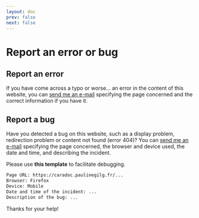 ```yaml
---
layout: doc
prev: false
next: false
---
```


# Report an error or bug

## Report an error

If you have come across a typo or worse... an error in the content of this website,
you can [send me an e-mail](mailto:paulinegilg@protonmail.com?subject=CaraDoc%20-%20Erreur)
specifying the page concerned and the correct information if you have it.

## Report a bug

Have you detected a bug on this website, such as a display problem, redirection problem or content not found (error 404)?
You can [send me an e-mail](mailto:paulinegilg@protonmail.com?subject=CaraDoc%20-%20Bug)
specifying the page concerned, the browser and device used, the date and time, and describing the incident.

Please use **this template** to facilitate debugging.

```txt
Page URL: https://caradoc.paulinegilg.fr/...
Browser: Firefox
Device: Mobile
Date and time of the incident: ...
Description of the bug: ...
```

Thanks for your help!